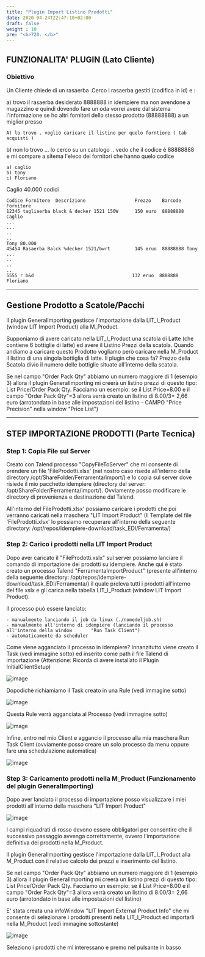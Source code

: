 ```yaml
---
title: "Plugin Import Listino Prodotti"
date: 2020-04-24T22:47:10+02:00
draft: false
weight : 10
pre: "<b>720. </b>"
---
```


## FUNZIONALITA' PLUGIN (Lato Cliente)

### Obiettivo

Un Cliente chiede di un rasaerba .Cerco i rasaerba gestiti (codifica in id) e :

a) trovo il rasaerba desiderato  8888888 in idempiere ma non avendone a magazzino e quindi dovendo fare un oda vorrei avere dal sistema l'informazione 
se ho altri fornitori dello stesso prodotto (88888888) a un miglior presso 

```
A) lo trovo . voglio caricare il listino per quelo forntiore ( tab acquisti )
```

b) non lo trovo ... lo cerco su un catologo .. vedo che il codice è 88888888 e mi compare a sitema l'eleco dei fornitori che hanno quelo codice

```
a) caglio
b) tony 
c) Floriano
```


Caglio 40.000 codici

```
Codice Fornitore  Descrizione                  Prezzo    Barcode   Fornitore 
12345 tagliaerba black & decker 1521 150W      150 euro  88888888  Caglio
...
...
..
..
Tony 80.000 
45454 Rasaerba Balck %decker 1521/bwrt         145 eruo  88888888 Tony 
...
..
..
.. 
5555 r b&d                                    132 eruo  8888888 Floriano
```

---

## Gestione Prodotto a Scatole/Pacchi

Il plugin GeneralImporting gestisce l'importazione dalla LIT_I_Product (window LIT Import Product) alla M_Product.

Supponiamo di avere caricato nella LIT_I_Product una scatola di Latte (che contiene 6 bottiglie di latte) ed avere il Listino Prezzi della scatola. Quando andiamo a caricare questo Prodotto vogliamo però caricare nella M_Product il listino di una singola bottiglia di latte. Il plugin che cosa fa? Prezzo della Scatola divio il numero delle bottiglie situate all'interno della scatola.

Se nel campo "Order Pack Qty" abbiamo un numero maggiore di 1 (esempio 3) allora il plugin GeneralImporting mi creerà un listino prezzi di questo tipo: List Price/Order Pack Qty. Facciamo un esempio: se il List Price=8.00 e il campo "Order Pack Qty"=3 allora verrà creato un listino di 8.00/3= 2,66 euro (arrotondato in base alle impostazioni del listino - CAMPO "Price Precision" nella window "Price List")

---

## STEP IMPORTAZIONE PRODOTTI (Parte Tecnica)

### Step 1: Copia File sul Server

Creato con Talend processo "CopyFileToServer" che mi consente di prendere un file 'FileProdotti.xlsx' (nel nostro caso risede all'interno della directory /opt/ShareFolder/Ferramenta/import/) e lo copia sul server dove risiede il mio pacchetto idempiere (directory del server: /opt/ShareFolder/Ferramenta/import/). Ovviamente posso modificare le directory di provenienza e destinazione dal Talend.

All'interno del FileProdotti.xlsx' possiamo caricare i prodotti che poi verranno caricati nella maschera "LIT Import Product" (Il Template del file 'FileProdotti.xlsx' lo possiamo recuperare all'interno della seguente directory: /opt/repos/idempiere-download/task_EDI/Ferramenta/)

### Step 2: Carico i prodotti nella LIT Import Product

Dopo aver caricato il "FileProdotti.xslx" sul server possiamo lanciare il comando di importazione dei prodotti su idempiere. Anche qui è stato creato un processo Talend "FerramentaImportProduct" (presente all'interno della seguente directory: /opt/repos/idempiere-download/task_EDI/Ferramenta/) il quale preleva tutti i prodotti all'interno del file xslx e gli carica nella tabella LIT_I_Product (window LIT Import Product).

Il processo può essere lanciato:

```
- manualmente lanciando il job da linux (./nomedeljob.sh)
- manualmente all'interno di idempiere (lanciando il processo all'interno della window       "Run Task Client")
- automaticamente da scheduler
```

Come viene agganciato il processo in idempiere?
Innanzitutto viene creato il Task (vedi immagine sotto) ed inserito come path il file Talend di importazione (Attenzione: Ricorda di avere installato il Plugin InitialClientSetup)

![image](/image/ImportListinoProdotti-Task.png)


Dopodichè richiamiamo il Task creato in una Rule (vedi immagine sotto)

![image](/image/ImportListinoProdotti-Rule.png)

Questa Rule verrà agganciata al Processo (vedi immagine sotto)

![image](900px-Rule1.png)

Infine, entro nel mio Client e aggancio il processo alla mia maschera Run Task Client (ovviamente posso creare un solo processo da menu oppure fare una schedulazione automatica)

![image](/image/ImportListinoProdotti-Rule2.png)

### Step 3: Caricamento prodotti nella M_Product (Funzionamento del plugin GeneralImporting)

Dopo aver lanciato il processo di importazione posso visualizzare i miei prodotti all'interno della maschera "LIT Import Product"

![image](/image/ImportListinoProdotti.jpg)

I campi riquadrati di rosso devono essere obbligatori per consentire che il successivo passaggio avvenga correttamente, ovvero l'importazione definitiva dei prodotti nella M_Product.

Il plugin GeneralImporting gestisce l'importazione dalla LIT_I_Product alla M_Product con il relativo calcolo dei prezzi e inserimento del listino. 

Se nel campo "Order Pack Qty" abbiamo un numero maggiore di 1 (esempio 3) allora il plugin GeneralImporting mi creerà un listino prezzi di questo tipo: List Price/Order Pack Qty. Facciamo un esempio: se il List Price=8.00 e il campo "Order Pack Qty"=3 allora verrà creato un listino di 8.00/3= 2,66 euro (arrotondato in base alle impostazioni del listino)

E' stata creata una infoWindow "LIT Import External Product Info" che mi consente di selezionare i prodotti presenti nella LIT_I_Product ed importarli nella M_Product (vedi immagine sottostante)

![image](/image/ImportListinoProdotti-2.png)

Seleziono i prodotti che mi interessano e premo nel pulsante in basso
